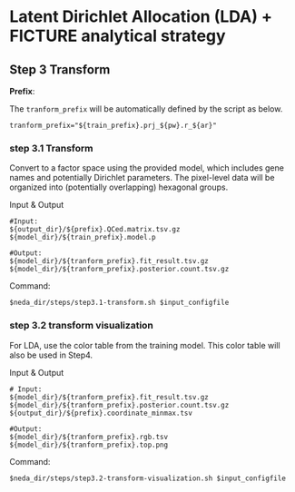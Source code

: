 # Latent Dirichlet Allocation (LDA) + FICTURE analytical strategy

## Step 3 Transform 

**Prefix**:

The `tranform_prefix` will be automatically defined by the script as below.
```
tranform_prefix="${train_prefix}.prj_${pw}.r_${ar}"
```

### step 3.1 Transform
Convert to a factor space using the provided model, which includes gene names and potentially Dirichlet parameters. The pixel-level data will be organized into (potentially overlapping) hexagonal groups.

Input & Output
```
#Input:
${output_dir}/${prefix}.QCed.matrix.tsv.gz
${model_dir}/${train_prefix}.model.p

#Output:
${model_dir}/${tranform_prefix}.fit_result.tsv.gz
${model_dir}/${tranform_prefix}.posterior.count.tsv.gz
```

Command:
```
$neda_dir/steps/step3.1-transform.sh $input_configfile
```

### step 3.2 transform visualization
For LDA, use the color table from the training model. This color table will also be used in Step4.

Input & Output
```
# Input:
${model_dir}/${tranform_prefix}.fit_result.tsv.gz
${model_dir}/${tranform_prefix}.posterior.count.tsv.gz
${output_dir}/${prefix}.coordinate_minmax.tsv

#Output:
${model_dir}/${tranform_prefix}.rgb.tsv
${model_dir}/${tranform_prefix}.top.png

```

Command:
```
$neda_dir/steps/step3.2-transform-visualization.sh $input_configfile
```